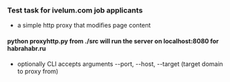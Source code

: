 ### Test task for ivelum.com job applicants

- a simple http proxy that modifies page content

#### python proxyhttp.py from ./src will run the server on localhost:8080 for habrahabr.ru

- optionally CLI accepts arguments --port, --host, --target (target domain to proxy from)
